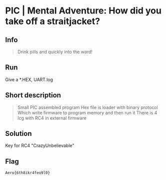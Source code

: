 # PIC | Mental Adventure: How did you take off a straitjacket?

## Info
> Drink pills and quickly into the ward!
>  

## Run

Give a *.HEX, UART.log

## Short description

> Small PIC assembled program
> Hex file is loader with binary protocol
> Which write firmware to program memory and then run it
> There is 4 lcg with RC4 in external firmware 

## Solution
Key for RC4 "CrazyUnbelievable"
## Flag

`Aero{6th8ikr4feo9l0}`
